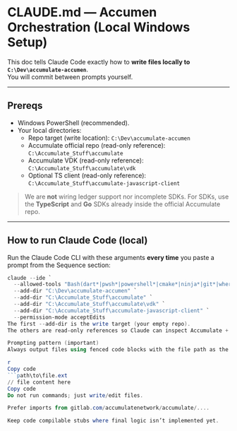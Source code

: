 # CLAUDE.md — Accumen Orchestration (Local Windows Setup)

This doc tells Claude Code exactly how to **write files locally to `C:\Dev\accumulate-accumen`**.  
You will commit between prompts yourself.

---

## Prereqs

- Windows PowerShell (recommended).
- Your local directories:
  - Repo target (write location): `C:\Dev\accumulate-accumen`
  - Accumulate official repo (read-only reference): `C:\Accumulate_Stuff\accumulate`
  - Accumulate VDK (read-only reference): `C:\Accumulate_Stuff\accumulate\vdk`
  - Optional TS client (read-only reference): `C:\Accumulate_Stuff\accumulate-javascript-client`

> We are **not** wiring ledger support nor incomplete SDKs. For SDKs, use the **TypeScript** and **Go** SDKs already inside the official Accumulate repo.

---

## How to run Claude Code (local)

Run the Claude Code CLI with these arguments **every time** you paste a prompt from the Sequence section:

```powershell
claude --ide `
  --allowed-tools "Bash(dart*|pwsh*|powershell*|cmake*|ninja*|git*|where*|cmd*|dumpbin*), Read, Write, Edit" `
  --add-dir "C:\Dev\accumulate-accumen" `
  --add-dir "C:\Accumulate_Stuff\accumulate" `
  --add-dir "C:\Accumulate_Stuff\accumulate\vdk" `
  --add-dir "C:\Accumulate_Stuff\accumulate-javascript-client" `
  --permission-mode acceptEdits
The first --add-dir is the write target (your empty repo).
The others are read-only references so Claude can inspect Accumulate + VDK code.

Prompting pattern (important)
Always output files using fenced code blocks with the file path as the code fence language, e.g.:

r
Copy code
```path\to\file.ext
// file content here
Copy code
Do not run commands; just write/edit files.

Prefer imports from gitlab.com/accumulatenetwork/accumulate/....

Keep code compilable stubs where final logic isn’t implemented yet.
